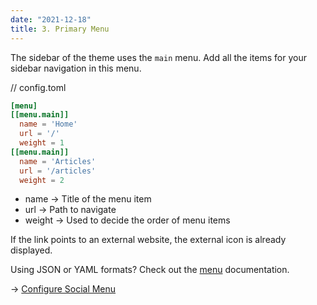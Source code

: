 ```yaml
---
date: "2021-12-18"
title: 3. Primary Menu
---
```


The sidebar of the theme uses the `main` menu. Add all the items for your sidebar navigation in this menu.

// config.toml

```toml
[menu]
[[menu.main]]
  name = 'Home'
  url = '/'
  weight = 1
[[menu.main]]
  name = 'Articles'
  url = '/articles'
  weight = 2
```

- name → Title of the menu item
- url → Path to navigate
- weight → Used to decide the order of menu items

If the link points to an external website, the external icon is already displayed.

Using JSON or YAML formats? Check out the [menu](https://gohugo.io/content-management/menus/#simple) documentation.

→ [Configure Social Menu](/articles/social-menu)